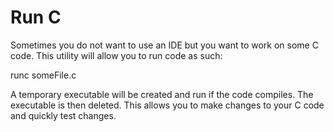 # Run C

Sometimes you do not want to use an IDE but you want to work on some C code.
This utility will allow you to run code as such:

runc someFile.c

A temporary executable will be created and run if the code compiles. The executable is then deleted. This allows you to make changes to your C code and quickly test changes.